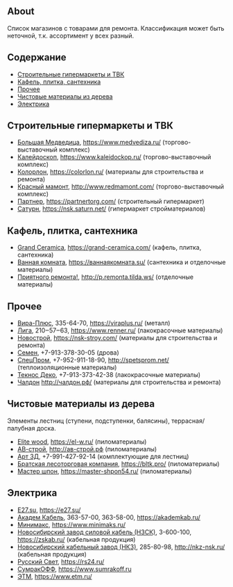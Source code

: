 ## About

Список магазинов с товарами для ремонта. Классификация может быть неточной, т.к. ассортимент у всех разный.

## Содержание

- [Строительные гипермаркеты и ТВК](#строительные-гипермаркеты-и-твк)
- [Кафель, плитка, сантехника](#кафель-плитка-сантехника)
- [Прочее](#прочее)
- [Чистовые материалы из дерева](#чистовые-материалы-из-дерева)
- [Электрика](#электрика)

## Строительные гипермаркеты и ТВК

- [Большая Медведица](https://github.com/contfedorov/sigma-workers/issues/30), https://www.medvediza.ru/ (торгово-выставочный комплекс)
- [Калейдоскоп](https://github.com/contfedorov/sigma-workers/issues/31), https://www.kaleidockop.ru/ (торгово-выставочный комплекс)
- [Колорлон](https://github.com/contfedorov/sigma-workers/issues/34), https://colorlon.ru/ (материалы для строительства и ремонта)
- [Красный мамонт](https://github.com/contfedorov/sigma-workers/issues/93), http://www.redmamont.com/ (торгово-выставочный комплекс)
- [Партнер](https://github.com/contfedorov/sigma-workers/issues/29), https://partnertorg.com/ (строительный гипермаркет)
- [Сатурн](https://github.com/contfedorov/sigma-workers/issues/26), https://nsk.saturn.net/ (гипермаркет стройматериалов)

## Кафель, плитка, сантехника

- [Grand Ceramica](https://github.com/contfedorov/sigma-workers/issues/33), https://grand-ceramica.com/ (кафель, плитка, сантехника)
- [Ванная комната](https://github.com/contfedorov/sigma-workers/issues/32), https://ваннаякомната.su/ (сантехника и отделочные материалы)
- [Приятного ремонта!](https://github.com/contfedorov/sigma-workers/issues/28), http://p.remonta.tilda.ws/ (отделочные материалы)

## Прочее

- [Вира-Плюс](https://github.com/contfedorov/sigma-workers/issues/126), 335-64-70, https://viraplus.ru/ (металл)
- [Лига](https://github.com/contfedorov/sigma-workers/issues/115), 210‒57‒63, https://www.renner.ru/ (лакокрасочные материалы)
- [Новострой](https://github.com/contfedorov/sigma-workers/issues/27), https://nsk-stroy.com/ (материалы для строительства и ремонта)
- [Семен](https://github.com/contfedorov/sigma-workers/issues/125), +7-913-378-30-05 (дрова)
- [СпецПром](https://github.com/contfedorov/sigma-workers/issues/35), +7-952-911-18-90, http://spetsprom.net/ (теплоизоляционные материалы)
- [Текнос Деко](https://github.com/contfedorov/sigma-workers/issues/94), +7-913-373-42-38 (лакокрасочные материалы)
- [Чалдон](https://github.com/contfedorov/sigma-workers/issues/132) http://чалдон.рф/ (материалы для строительства и ремонта)

## Чистовые материалы из дерева

Элементы лестниц (ступени, подступенки, балясины), террасная/палубная доска.

- [Elite wood](https://github.com/contfedorov/sigma-workers/issues/110), https://el-w.ru/ (пиломатериалы)
- [АВ-строй](https://github.com/contfedorov/sigma-workers/issues/133), http://ав-строй.рф (пиломатериалы)
- [Арт 3Д](https://github.com/contfedorov/sigma-workers/issues/121), +7-991-427-92-14 (комплектующие для лестниц)
- [Братская лесоторговая компания](https://github.com/contfedorov/sigma-workers/issues/109), https://bltk.pro/ (пиломатериалы)
- [Мастер шпон](https://github.com/contfedorov/sigma-workers/issues/111), https://master-shpon54.ru/ (пиломатериалы)

## Электрика

- [E27.su](https://github.com/contfedorov/sigma-workers/issues/172), https://e27.su/
- [Академ Кабель](https://github.com/contfedorov/sigma-workers/issues/44), 363-57-00, 363-58-00, https://akademkab.ru/
- [Минимакс](https://github.com/contfedorov/sigma-workers/issues/47), https://www.minimaks.ru/
- [Новосибирский завод силовой кабель (НЗСК)](https://github.com/contfedorov/sigma-workers/issues/95), 3-600-100, https://zskab.ru/ (кабельная продукция)
- [Новосибирский кабельный завод (НКЗ)](https://github.com/contfedorov/sigma-workers/issues/96), 285-80-98, http://nkz-nsk.ru/ (кабельная продукция)
- [Русский Свет](https://github.com/contfedorov/sigma-workers/issues/45), https://rs24.ru/
- [СумракОФФ](https://github.com/contfedorov/sigma-workers/issues/48), https://www.sumrakoff.ru
- [ЭТМ](https://github.com/contfedorov/sigma-workers/issues/46), https://www.etm.ru/

